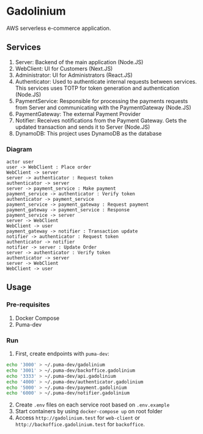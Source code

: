 # Gadolinium
AWS serverless e-commerce application.
## Services
1. Server: Backend of the main application (Node.JS)
1. WebClient: UI for Customers (Next.JS)
1. Administrator: UI for Administrators (React.JS)
1. Authenticator: Used to authenticate internal requests between services. This services uses TOTP for token generation and authentication (Node.JS)
1. PaymentService: Responsible for processing the payments requests from Server and communicating with the PaymentGateway (Node.JS)
1. PaymentGateway: The external Payment Provider
1. Notifier: Receives notifications from the Payment Gateway. Gets the updated transaction and sends it to Server (Node.JS)
1. DynamoDB: This project uses DynamoDB as the database

### Diagram
```plantuml
actor user
user -> WebClient : Place order
WebClient -> server
server -> authenticator : Request token
authenticator -> server
server -> payment_service : Make payment
payment_service -> authenticator : Verify token
authenticator -> payment_service
payment_service -> payment_gateway : Request payment
payment_gateway -> payment_service : Response
payment_service -> server
server -> WebClient
WebClient -> user
payment_gateway -> notifier : Transaction update
notifier -> authenticator : Request token
authenticator -> notifier
notifier -> server : Update Order
server -> authenticator : Verify token
authenticator -> server
server -> WebClient
WebClient -> user
```

## Usage
### Pre-requisites
1. Docker Compose
1. Puma-dev
### Run
1. First, create endpoints with `puma-dev`:
```bash
echo '3000' > ~/.puma-dev/gadolinium
echo '3001' > ~/.puma-dev/backoffice.gadolinium
echo '3333' > ~/.puma-dev/api.gadolinium
echo '4000' > ~/.puma-dev/authenticator.gadolinium
echo '5000' > ~/.puma-dev/payment.gadolinium
echo '6000' > ~/.puma-dev/notifier.gadolinium
```
2. Create `.env` files on each service root based on `.env.example`
3. Start containers by using `docker-compose up` on root folder
4. Access `http://gadolinium.test` for `web-client` or `http://backoffice.gadolinium.test` for `backoffice`.
